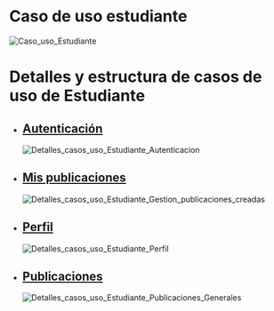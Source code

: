 # Caso de uso estudiante
![Caso_uso_Estudiante](https://github.com/user-attachments/assets/77fe1092-bd45-4d2a-995f-8521cad10490)



# Detalles y estructura de casos de uso de Estudiante
 - ## [Autenticación](https://github.com/Dmoga31/TFG_DiegoMorales_RooMe/tree/main/UMLs/Casos_de_uso/Estudiante/Detalle_y_estructura_casos_de_uso/Autenticacion)
   ![Detalles_casos_uso_Estudiante_Autenticacion](https://github.com/user-attachments/assets/b3df24cf-e438-4871-833a-bea36a7eab55)

 - ## [Mis publicaciones](https://github.com/Dmoga31/TFG_DiegoMorales_RooMe/tree/main/UMLs/Casos_de_uso/Estudiante/Detalle_y_estructura_casos_de_uso/Mis_publicaciones)
   ![Detalles_casos_uso_Estudiante_Gestion_publicaciones_creadas](https://github.com/user-attachments/assets/cb73c458-c543-4d61-9e90-9fc3115f6bf1)


 - ## [Perfil](https://github.com/Dmoga31/TFG_DiegoMorales_RooMe/tree/main/UMLs/Casos_de_uso/Estudiante/Detalle_y_estructura_casos_de_uso/Perfil)
   ![Detalles_casos_uso_Estudiante_Perfil](https://github.com/user-attachments/assets/4b967559-50c5-4256-9b38-0f67bee231d8)


 - ## [Publicaciones](https://github.com/Dmoga31/TFG_DiegoMorales_RooMe/tree/main/UMLs/Casos_de_uso/Estudiante/Detalle_y_estructura_casos_de_uso/Publicaciones)
   ![Detalles_casos_uso_Estudiante_Publicaciones_Generales](https://github.com/user-attachments/assets/af0f672e-802a-47b4-95cc-006723d5adec)





